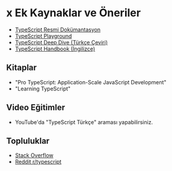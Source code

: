 # x Ek Kaynaklar ve Öneriler

- [TypeScript Resmi Dokümantasyon](https://www.typescriptlang.org/docs/)
- [TypeScript Playground](https://www.typescriptlang.org/play)
- [TypeScript Deep Dive (Türkçe Çeviri)](https://typescript-book.js.org/)
- [TypeScript Handbook (İngilizce)](https://www.typescriptlang.org/docs/handbook/intro.html)

## Kitaplar
- "Pro TypeScript: Application-Scale JavaScript Development"
- "Learning TypeScript"

## Video Eğitimler
- YouTube'da "TypeScript Türkçe" araması yapabilirsiniz.

## Topluluklar
- [Stack Overflow](https://stackoverflow.com/questions/tagged/typescript)
- [Reddit r/typescript](https://www.reddit.com/r/typescript/)
